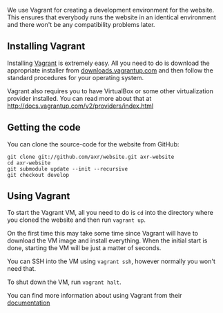 We use Vagrant for creating a development environment for the website. This
ensures that everybody runs the website in an identical environment and there
won't be any compatibility problems later.

## Installing Vagrant

Installing [Vagrant](http://vagrantup.com/) is extremely easy. All you need to
do is download the appropriate installer from [downloads.vagrantup.com](http://downloads.vagrantup.com/)
and then follow the standard procedures for your operating system.

Vagrant also requires you to have VirtualBox or some other virtualization
provider installed. You can read more about that at
http://docs.vagrantup.com/v2/providers/index.html

## Getting the code

You can clone the source-code for the website from GitHub:

	git clone git://github.com/axr/website.git axr-website
	cd axr-website
	git submodule update --init --recursive
	git checkout develop

## Using Vagrant

To start the Vagrant VM, all you need to do is `cd` into the directory where you
cloned the website and then run `vagrant up`.

On the first time this may take some time since Vagrant will have to download
the VM image and install everything. When the initial start is done, starting
the VM will be just a matter of seconds.

You can SSH into the VM using `vagrant ssh`, however normally you won't need
that.

To shut down the VM, run `vagrant halt`.

You can find more information about using Vagrant from their [documentation](http://docs.vagrantup.com/v2/)
